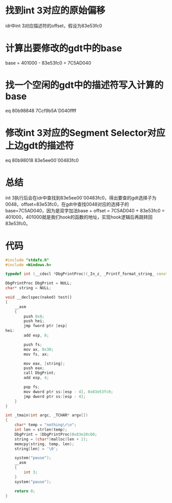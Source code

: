 # 找到int 3对应的原始偏移
idr中int 3对应描述符的offset，假设为83e53fc0

# 计算出要修改的gdt中的base
base = 401000 - 83e53fc0 = 7C5AD040

# 找一个空闲的gdt中的描述符写入计算的base
eq 80b98848 7Ccf9b5A`D040ffff

# 修改int 3对应的Segment Selector对应上边gdt的描述符
eq 80b98018 83e5ee00`00483fc0

# 总结
int 3执行后会在idr中查找到83e5ee00`00483fc0，得出要查的gdt选择子为0048，offset=83e53fc0，在gdt中查找0048对应的选择子的base=7C5AD040，因为是双字加法base + offset = 7C5AD040 + 83e53fc0 = 401000，401000就是我们hook的函数的地址，实现hook逻辑后再跳转回83e53fc0。

# 代码
```c++
#include "stdafx.h"
#include <Windows.h>

typedef int (__cdecl *DbgPrintProc)(_In_z_ _Printf_format_string_ const char * _Format, ...);

DbgPrintProc DbgPrint = NULL;
char* string = NULL;

void __declspec(naked) test()
{
	__asm
	{
		push 0x8;
		push hei;
		jmp fword ptr [esp]
hei:
		add esp, 8;

		push fs;
		mov ax, 0x30;
		mov fs, ax;

		mov eax, [string];
		push eax;
		call DbgPrint;
		add esp, 4;

		pop fs;
		mov dword ptr ss:[esp - 4], 0x83e53fc0;
		jmp dword ptr ss:[esp - 4];
	}
}

int _tmain(int argc, _TCHAR* argv[])
{
	char* temp = "nothing\r\n";
	int len = strlen(temp);
	DbgPrint = (DbgPrintProc)0x83e20c60;
	string = (char*)malloc(len + 1);
	memcpy(string, temp, len);
	string[len] = '\0';

	system("pause");
	__asm 
	{
		int 3;
	}
	system("pause");

	return 0;
}
```